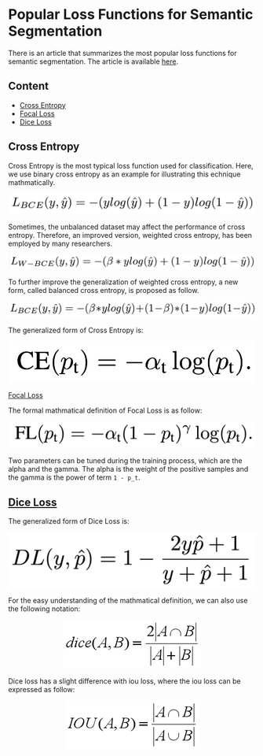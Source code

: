 # Popular Loss Functions for Semantic Segmentation

There is an article that summarizes the most popular loss functions for semantic segmentation. The article is available [here](https://arxiv.org/abs/2006.14822).

## Content

* [Cross Entropy](#CE)
* [Focal Loss](#FL)
* [Dice Loss](#Dice)

## Cross Entropy<a name="CE"/>

Cross Entropy is the most typical loss function used for classification. Here, we use binary cross entropy as an example for illustrating this echnique mathmatically.

<p align="center">
  <img src="./images/ce.png">
</p>

Sometimes, the unbalanced dataset may affect the performance of cross entropy. Therefore, an improved version, weighted cross entropy, has been employed by many researchers.

<p align="center">
  <img src="./images/wce.png">
</p>

To further improve the generalization of weighted cross entropy, a new form, called balanced cross entropy, is proposed as follow.

<p align="center">
  <img src="./images/bce.png">
</p

The generalized form of Cross Entropy is:

<p align="center">
  <img src="./images/bce_g.png">
</p

## [Focal Loss](https://arxiv.org/abs/1708.02002)<a name="FL"/>

The formal mathmatical definition of Focal Loss is as follow:

<p align="center">
  <img src="./images/fl.png">
</p

Two parameters can be tuned during the training process, which are the alpha and the gamma. The alpha is the weight of the positive samples and the gamma is the power of term `1 - p_t`.

## [Dice Loss](https://arxiv.org/abs/1606.04797)<a name="Dice"/>

The generalized form of Dice Loss is:

<p align="center">
  <img src="./images/dice.png">
</p

For the easy understanding of the mathmatical definition, we can also use the following notation:

<p align="center">
  <img src="./images/dice_.png">
</p

Dice loss has a slight difference with iou loss, where the iou loss can be expressed as follow:

<p align="center">
  <img src="./images/iou_.png">
</p
